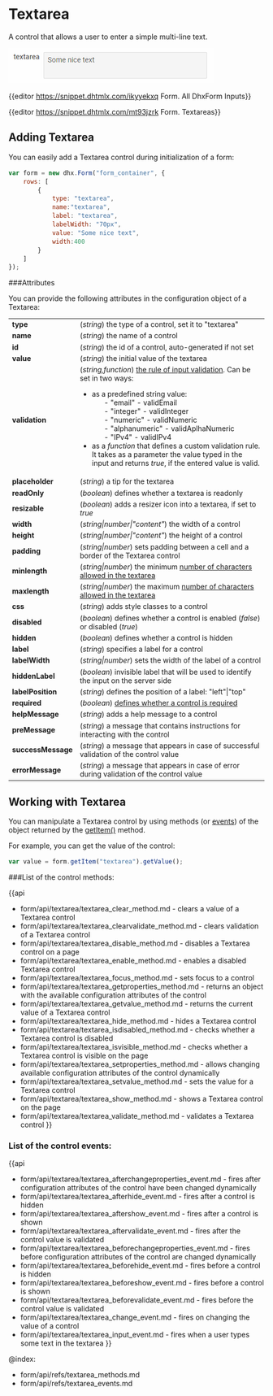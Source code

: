 Textarea
==========

A control that allows a user to enter a simple multi-line text.

![Textarea control](../assets/form/form_textarea.png)

{{editor    https://snippet.dhtmlx.com/ikyyekxq	Form. All DhxForm Inputs}}

{{editor	https://snippet.dhtmlx.com/mt93jzrk	Form. Textareas}}

Adding Textarea
------------

You can easily add a Textarea control during initialization of a form:

~~~js
var form = new dhx.Form("form_container", {
    rows: [
		{
			type: "textarea",
            name:"textarea",
            label: "textarea",
            labelWidth: "70px",
            value: "Some nice text",
            width:400
		}
    ]
});
~~~


###Attributes

You can provide the following attributes in the configuration object of a Textarea:

<table class="webixdoc_links">
	<tbody>
    <tr>
			<td class="webixdoc_links0"><b>type</b></td>
			<td>(<i>string</i>) the type of a control, set it to "textarea"</td>
		</tr>
    <tr>
			<td class="webixdoc_links0"><b>name</b></td>
			<td>(<i>string</i>) the name of a control</td>
		</tr>
    <tr>
			<td class="webixdoc_links0"><b>id</b></td>
			<td>(<i>string</i>) the id of a control, auto-generated if not set</td>
		</tr>
    <tr>
			<td class="webixdoc_links0"><b>value</b></td>
			<td>(<i>string</i>) the initial value of the textarea</td>
		</tr>
    <tr>
			<td class="webixdoc_links0"><b>validation</b></td>
			<td>(<i>string,function</i>) <a href="https://docs.dhtmlx.com/suite/form__work_with_form.html#validatingform">the rule of input validation</a>. Can be set in two ways:
        <ul><li>as a predefined string value:
        <ol>- "email" - validEmail</ol>
        <ol>- "integer" - validInteger</ol>
        <ol>- "numeric" - validNumeric</ol>
        <ol>- "alphanumeric" - validAplhaNumeric</ol>
        <ol>- "IPv4" - validIPv4</ol>
        </li>
        <li>as a <i>function</i> that defines a custom validation rule. It takes as a parameter the value typed in the input and returns <i>true</i>, if the entered value is valid.</li></ul>
	    </td>
		</tr>
    <tr>
			<td class="webixdoc_links0"><b>placeholder</b></td>
			<td>(<i>string</i>) a tip for the textarea</td>
		</tr>
    <tr>
			<td class="webixdoc_links0"><b>readOnly</b></td>
			<td>(<i>boolean</i>) defines whether a textarea is readonly</td>
		</tr>
    <tr>
			<td class="webixdoc_links0"><b>resizable</b></td>
			<td>(<i>boolean</i>) adds a resizer icon into a textarea, if set to <i>true</i></td>
		</tr>
    <tr>
			<td class="webixdoc_links0"><b>width</b></td>
			<td>(<i>string|number|"content"</i>) the width of a control</td>
		</tr>
    <tr>
			<td class="webixdoc_links0"><b>height</b></td>
			<td>(<i>string|number|"content"</i>) the height of a control</td>
		</tr>
         <tr>
			<td class="webixdoc_links0"><b>padding</b></td>
			<td>(<i>string|number</i>) sets padding between a cell and a border of the Textarea control</td>
		</tr>
		<tr>
			<td class="webixdoc_links0"><b>minlength</b></td>
			<td>(<i>string|number</i>) the minimum <a href="https://docs.dhtmlx.com/suite/form__work_with_form.html#validatingform">number of characters allowed in the textarea</a></td>
		</tr>
		<tr>
			<td class="webixdoc_links0"><b>maxlength</b></td>
			<td>(<i>string|number</i>) the maximum <a href="https://docs.dhtmlx.com/suite/form__work_with_form.html#validatingform">number of characters allowed in the textarea</a></td>
		</tr>	
    <tr>
			<td class="webixdoc_links0"><b>css</b></td>
			<td>(<i>string</i>) adds style classes to a control</td>
		</tr>
    <tr>
			<td class="webixdoc_links0"><b>disabled</b></td>
			<td>(<i>boolean</i>) defines whether a control is enabled (<i>false</i>) or disabled (<i>true</i>)</td>
		</tr>
    <tr>
			<td class="webixdoc_links0"><b>hidden</b></td>
			<td>(<i>boolean</i>) defines whether a control is hidden</td>
		</tr>
    <tr>
			<td class="webixdoc_links0"><b>label</b></td>
			<td>(<i>string</i>) specifies a label for a control</td>
		</tr>
    <tr>
			<td class="webixdoc_links0"><b>labelWidth</b></td>
			<td>(<i>string|number</i>) sets the width of the label of a control</td>
		</tr>
    <tr>
			<td class="webixdoc_links0"><b>hiddenLabel</b></td>
			<td>(<i>boolean</i>) invisible label that will be used to identify the input on the server side</td>
		</tr>
    <tr>
			<td class="webixdoc_links0"><b>labelPosition</b></td>
			<td>(<i>string</i>) defines the position of a label: "left"|"top"</td>
		</tr>
    <tr>
			<td class="webixdoc_links0"><b>required</b></td>
			<td>(<i>boolean</i>) <a href="https://docs.dhtmlx.com/suite/form__work_with_form.html#validatingform">defines whether a control is required</a></td>
		</tr>
    <tr>
			<td class="webixdoc_links0"><b>helpMessage</b></td>
			<td>(<i>string</i>) adds a help message to a control</td>
		</tr>
    <tr>
			<td class="webixdoc_links0"><b>preMessage</b></td>
			<td>(<i>string</i>) a message that contains instructions for interacting with the control</td>
		</tr>
    <tr>
			<td class="webixdoc_links0"><b>successMessage</b></td>
			<td>(<i>string</i>) a message that appears in case of successful validation of the control value</td>
		</tr>
    <tr>
			<td class="webixdoc_links0"><b>errorMessage</b></td>
			<td>(<i>string</i>) a message that appears in case of error during validation of the control value	</td>
		</tr>
    </tbody>
</table>


Working with Textarea
----------------------

You can manipulate a Textarea control by using methods (or [events](#eventhandling)) of the object returned by the [getItem()](form/api/form_getitem_method.md) method.

For example, you can get the value of the control:

~~~js
var value = form.getItem("textarea").getValue();
~~~

###List of the control methods:

{{api
- form/api/textarea/textarea_clear_method.md - clears a value of a Textarea control
- form/api/textarea/textarea_clearvalidate_method.md - clears validation of a Textarea control
- form/api/textarea/textarea_disable_method.md - disables a Textarea control on a page
- form/api/textarea/textarea_enable_method.md - enables a disabled Textarea control
- form/api/textarea/textarea_focus_method.md - sets focus to a control
- form/api/textarea/textarea_getproperties_method.md - returns an object with the available configuration attributes of the control
- form/api/textarea/textarea_getvalue_method.md - returns the current value of a Textarea control
- form/api/textarea/textarea_hide_method.md - hides a Textarea control
- form/api/textarea/textarea_isdisabled_method.md - checks whether a Textarea control is disabled
- form/api/textarea/textarea_isvisible_method.md - checks whether a Textarea control is visible on the page
- form/api/textarea/textarea_setproperties_method.md - allows changing available configuration attributes of the control dynamically
- form/api/textarea/textarea_setvalue_method.md - sets the value for a Textarea control
- form/api/textarea/textarea_show_method.md - shows a Textarea control on the page
- form/api/textarea/textarea_validate_method.md - validates a Textarea control
}}


<h3 id="eventhandling">List of the control events:</h3>

{{api
- form/api/textarea/textarea_afterchangeproperties_event.md - fires after configuration attributes of the control have been changed dynamically
- form/api/textarea/textarea_afterhide_event.md - fires after a control is hidden
- form/api/textarea/textarea_aftershow_event.md - fires after a control is shown
- form/api/textarea/textarea_aftervalidate_event.md - fires after the control value is validated
- form/api/textarea/textarea_beforechangeproperties_event.md - fires before configuration attributes of the control are changed dynamically
- form/api/textarea/textarea_beforehide_event.md - fires before a control is hidden
- form/api/textarea/textarea_beforeshow_event.md - fires before a control is shown
- form/api/textarea/textarea_beforevalidate_event.md - fires before the control value is validated
- form/api/textarea/textarea_change_event.md - fires on changing the value of a control
- form/api/textarea/textarea_input_event.md - fires when a user types some text in the textarea
}}


@index:
- form/api/refs/textarea_methods.md
- form/api/refs/textarea_events.md